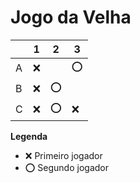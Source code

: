 # Jogo da Velha

|   | 1 | 2 | 3 |
|---|---|---|---|
| A |❌   |   |⭕   |
| B | ❌  |⭕   |   |
| C | ❌  |⭕ | ❌  |

**Legenda**

- ❌ Primeiro jogador 
- ⭕ Segundo jogador